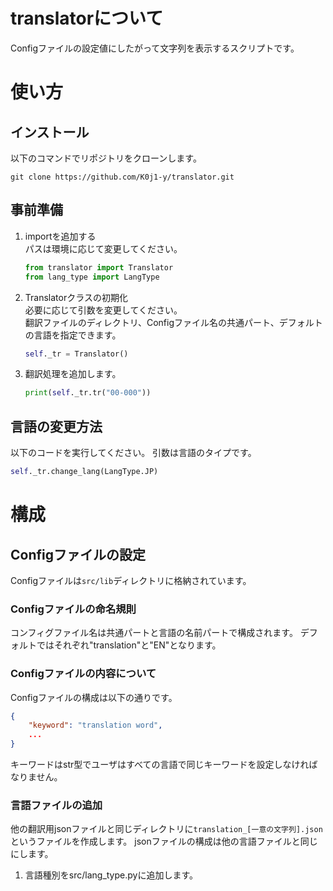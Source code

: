 # translatorについて
Configファイルの設定値にしたがって文字列を表示するスクリプトです。

# 使い方
## インストール
以下のコマンドでリポジトリをクローンします。
```
git clone https://github.com/K0j1-y/translator.git
```
## 事前準備
1. importを追加する  
    パスは環境に応じて変更してください。
    ```python
    from translator import Translator
    from lang_type import LangType
    ```
1. Translatorクラスの初期化  
    必要に応じて引数を変更してください。  
    翻訳ファイルのディレクトリ、Configファイル名の共通パート、デフォルトの言語を指定できます。
    ```python
    self._tr = Translator()
    ```
1. 翻訳処理を追加します。
    ```python
    print(self._tr.tr("00-000"))
    ```

## 言語の変更方法
以下のコードを実行してください。
引数は言語のタイプです。
```python
self._tr.change_lang(LangType.JP)
```

# 構成

## Configファイルの設定
Configファイルは`src/lib`ディレクトリに格納されています。

### Configファイルの命名規則
コンフィグファイル名は共通パートと言語の名前パートで構成されます。
デフォルトではそれぞれ"translation"と"EN"となります。

### Configファイルの内容について
Configファイルの構成は以下の通りです。
```json
{
    "keyword": "translation word",
    ...
}
```
キーワードはstr型でユーザはすべての言語で同じキーワードを設定しなければなりません。

### 言語ファイルの追加
他の翻訳用jsonファイルと同じディレクトリに`translation_[一意の文字列].json`というファイルを作成します。
jsonファイルの構成は他の言語ファイルと同じにします。

1. 言語種別をsrc/lang_type.pyに追加します。

